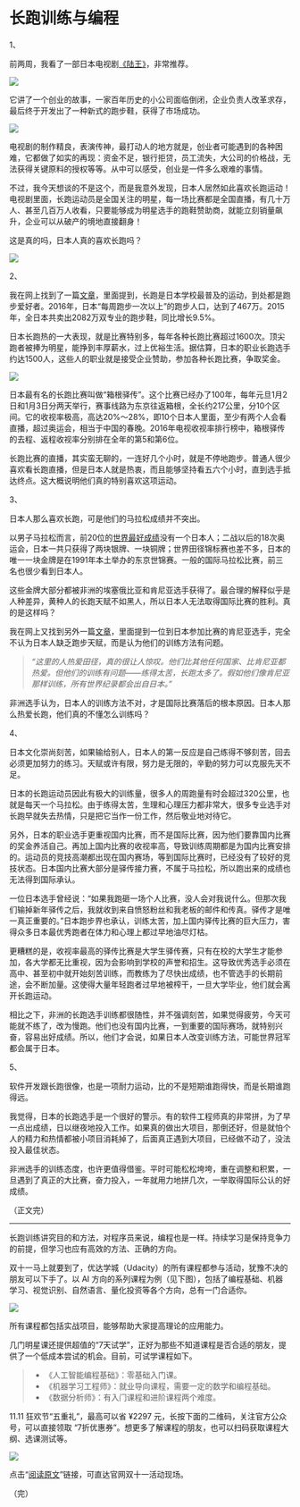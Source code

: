 # 长跑训练与编程

1、

前两周，我看了一部日本电视剧[《陆王》](https://baike.baidu.com/item/%E9%99%86%E7%8E%8B/20348888)，非常推荐。

![](https://www.wangbase.com/blogimg/asset/201810/bg2018103103.jpg)

它讲了一个创业的故事，一家百年历史的小公司面临倒闭，企业负责人改革求存，最后终于开发出了一种新式的跑步鞋，获得了市场成功。

![](https://www.wangbase.com/blogimg/asset/201810/bg2018103104.jpg)

电视剧的制作精良，表演传神，最打动人的地方就是，创业者可能遇到的各种困难，它都做了如实的再现：资金不足，银行拒贷，员工流失，大公司的价格战，无法获得关键原料的授权等等。从中可以感受，创业是一件多么艰难的事情。

不过，我今天想谈的不是这个，而是我意外发现，日本人居然如此喜欢长跑运动！电视剧里面，长跑运动员是全国关注的明星，每一场比赛都是全国直播，有几十万人、甚至几百万人收看，只要能够成为明星选手的跑鞋赞助商，就能立刻销量飙升，企业可以从破产的境地直接翻身！

这是真的吗，日本人真的喜欢长跑吗？

![](https://www.wangbase.com/blogimg/asset/201810/bg2018103105.jpg)

2、

我在网上找到了一篇[文章](https://m.sohu.com/n/495879757/)，里面提到，长跑是日本学校最普及的运动，到处都是跑步爱好者。2016年，日本“每周跑步一次以上”的跑步人口，达到了467万。2015年，全日本共卖出2082万双专业的跑步鞋，同比增长9.5%。

日本长跑热的一大表现，就是比赛特别多，每年各种长跑比赛超过1600次。顶尖跑者被捧为明星，能挣到丰厚薪水，过上优裕生活。据估算，日本的职业长跑选手约达1500人，这些人的职业就是接受企业赞助，参加各种长跑比赛，争取奖金。

![](https://www.wangbase.com/blogimg/asset/201810/bg2018103106.jpg)

日本最有名的长跑比赛叫做“箱根驿传”。这个比赛已经办了100年，每年元旦1月2日和1月3日分两天举行，赛事线路为东京往返箱根，全长约217公里，分10个区间。它的收视率极高，高达20%～28%，即10个日本人里面，至少有两个人会看直播，超过奥运会，相当于中国的春晚。2016年电视收视率排行榜中，箱根驿传的去程、返程收视率分别排在全年的第5和第6位。

长跑比赛的直播，其实蛮无聊的，一连好几个小时，就是不停地跑步。普通人很少喜欢看长跑直播，但是日本人就是热衷，而且能够坚持看五六个小时，直到选手抵达终点。这大概说明他们真的特别喜欢这项运动。

3、

日本人那么喜欢长跑，可是他们的马拉松成绩并不突出。

以男子马拉松而言，前20位的[世界最好成绩](https://zh.wikipedia.org/wiki/%E9%A9%AC%E6%8B%89%E6%9D%BE#%E4%B8%96%E7%95%8C%E6%AD%B7%E5%B9%B4%E5%89%8D20%E5%90%8D%EF%BC%88%E5%8F%96%E5%80%8B%E4%BA%BA%E6%9C%80%E4%BD%B3%E6%88%90%E7%B8%BE%EF%BC%89)没有一个日本人；二战以后的18次奥运会，日本一共只获得了两块银牌、一块铜牌；世界田径锦标赛也差不多，日本的唯一一块金牌是在1991年本土举办的东京世锦赛。一般的国际马拉松比赛，前三名也很少看到日本人。

这些金牌大部分都被非洲的埃塞俄比亚和肯尼亚选手获得了。最合理的解释似乎是人种差异，黄种人的长跑天赋不如黑人，所以日本人无法取得国际比赛的胜利。真的是这样吗？

我在网上又找到另外一篇[文章](https://zhuanlan.zhihu.com/p/28575730)，里面提到一位到日本参加比赛的肯尼亚选手，完全不认为日本人缺乏跑步天赋，而是认为他们的训练方法有问题。

> _“这里的人热爱田径，真的很让人惊叹。他们比其他任何国家、比肯尼亚都热爱。但他们的训练有问题——练得太苦，长跑太多了。假如他们像肯尼亚那样训练，所有世界纪录都会出自日本。”_

非洲选手认为，日本人的训练方法不对，才是国际比赛落后的根本原因。日本人那么热爱长跑，他们真的不懂怎么训练吗？

4、

日本文化崇尚刻苦，如果输给别人，日本人的第一反应是自己练得不够刻苦，回去必须更加努力的练习。天赋或许有限，努力是无限的，辛勤的努力可以克服先天不足。

日本的长跑运动员因此有极大的训练量，很多人的周跑量有时会超过320公里，也就是每天一个马拉松。由于练得太苦，生理和心理压力都非常大，很多专业选手对长跑早就失去热情，只是把它当作一份工作，然后敬业地对待它。

另外，日本的职业选手更重视国内比赛，而不是国际比赛，因为他们要靠国内比赛的奖金养活自己。再加上国内比赛的收视率高，导致训练周期都是为国内比赛安排的。运动员的竞技高潮都出现在国内赛场，等到国际比赛时，已经没有了较好的竞技状态。日本国内比赛大部分是驿传接力赛，不属于马拉松，所以跑出来的成绩也无法得到国际承认。

一位日本选手曾经说：“如果我跑砸一场个人比赛，没人会对我说什么。但那次我们输掉新年驿传之后，我就收到来自愤怒粉丝和我老板的邮件和传真。驿传才是唯一真正重要的。”日本跑步界也承认，训练太苦，加上国内驿传比赛的巨大压力，害得众多日本最优秀跑者在体力和心理上都过早地油尽灯枯。

更糟糕的是，收视率最高的驿传比赛是大学生驿传赛，只有在校的大学生才能参加，各大学都无比重视，因为会影响到学校的声誉和招生。这导致优秀选手必须在高中、甚至初中就开始刻苦训练，而教练为了尽快出成绩，也不管选手的长期前途，会不断加量。这使得大量年轻跑者过早地被榨干，一旦大学毕业，他们就会离开长跑运动。

相比之下，非洲的长跑选手训练都很随性，并不强调刻苦，如果觉得疲劳，今天可能就不练了，改为慢跑。他们也没有国内比赛，一到重要的国际赛场，就特别兴奋，容易出好成绩。所以，他们才会说，如果日本人改变训练方法，可能世界冠军都会属于日本。

5、

软件开发跟长跑很像，也是一项耐力运动，比的不是短期谁跑得快，而是长期谁跑得远。

我觉得，日本的长跑选手是一个很好的警示。有的软件工程师真的非常拼，为了早一点出成绩，日以继夜地投入工作。如果真的做出大项目，那倒还好，但是就怕个人的精力和热情都被小项目消耗掉了，后面真正遇到大项目，已经做不动了，没法投入最佳状态。

非洲选手的训练态度，也许更值得借鉴。平时可能松松垮垮，重在调整和积累，一旦遇到了真正的大比赛，奋力投入，一年就用力地拼几次，一举取得国际公认的好成绩。

（正文完）

<hr>

<a id="support"></a>

长跑训练讲究目的和方法，对程序员来说，编程也是一样。持续学习是保持竞争力的前提，但学习也应有高效的方法、正确的方向。

双十⼀马上就要到了，优达学城（Udacity）的所有课程都参与活动，犹豫不决的朋友可以下⼿了。以 AI 方向的系列课程为例（见下图），包括了编程基础、机器学习、视觉识别、自然语言、量化投资等各个方向，总有一门合适你。

![](https://www.wangbase.com/blogimg/asset/201810/bg2018103101.jpg)

所有课程都包括实战项⽬，能够帮助大家提⾼理论的应⽤能⼒。

⼏门明星课还提供超值的“7天试学”，正好为那些不知道课程是否合适的朋友，提供了⼀个低成本尝试的机会。目前，可试学课程如下。

> - 《人⼯智能编程基础》：零基础入门课。
> - 《机器学习工程师》：就业导向课程，需要一定的数学和编程基础。
> - 《数据分析师》：有入⻔课程和进阶课程两个难度。

11.11 狂欢节“五重礼”，最高可以省 ¥2297 元，长按下面的⼆维码，关注官⽅公众号，可以直接领取 “7折优惠券”。想更多了解课程的朋友，也可以扫码获取课程大纲、选课测试等。

![](https://www.wangbase.com/blogimg/asset/201810/bg2018103102.jpg)

点击“[阅读原⽂](http://t.cn/EwLrUN5)”链接，可直达官⽹双十⼀活动现场。

（完）

